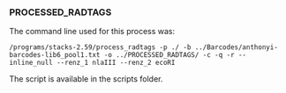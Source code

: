 ### PROCESSED_RADTAGS

The command line used for this process was:
 ```
 /programs/stacks-2.59/process_radtags -p ./ -b ../Barcodes/anthonyi-barcodes-lib6_pool1.txt -o ../PROCESSED_RADTAGS/ -c -q -r --inline_null --renz_1 nlaIII --renz_2 ecoRI

 ```
 

The script is available in the scripts folder.
